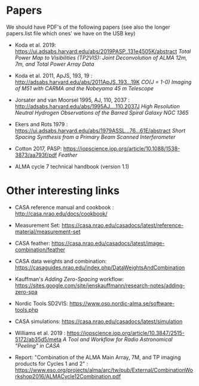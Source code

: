 # Papers

We should have PDF's of the following papers
(see also the longer papers.list file which ones' we have on the USB key)


* Koda et al. 2019: https://ui.adsabs.harvard.edu/abs/2019PASP..131e4505K/abstract
    *Total Power Map to Visibilities (TP2VIS): Joint Deconvolution of ALMA 12m, 7m, and Total Power Array Data*
     
* Koda et al. 2011, ApJS, 193, 19 : http://adsabs.harvard.edu/abs/2011ApJS..193...19K
    *CO(J = 1-0) Imaging of M51 with CARMA and the Nobeyama 45 m Telescope*

* Jorsater and van Moorsel 1995, AJ, 110, 2037 : http://adsabs.harvard.edu/abs/1995AJ....110.2037J
    *High Resolution Neutral Hydrogen Observations of the Barred Spiral Galaxy NGC 1365*

* Ekers and Rots 1979 : https://ui.adsabs.harvard.edu/abs/1979ASSL...76...61E/abstract
    *Short Spacing Synthesis from a Primary Beam Scanned Interferometer*
    
* Cotton 2017, PASP: https://iopscience.iop.org/article/10.1088/1538-3873/aa793f/pdf 
    *Feather*

* ALMA cycle 7 technical handbook (version 1.1)


# Other interesting links

* CASA reference manual and cookbook : http://casa.nrao.edu/docs/cookbook/

* Measurement Set: https://casa.nrao.edu/casadocs/latest/reference-material/measurement-set

* CASA feather: https://casa.nrao.edu/casadocs/latest/image-combination/feather

* CASA data weights and combination:  https://casaguides.nrao.edu/index.php/DataWeightsAndCombination

* Kauffman's *Adding Zero-Spacing* workflow: https://sites.google.com/site/jenskauffmann/research-notes/adding-zero-spa

* Nordic Tools SD2VIS: https://www.oso.nordic-alma.se/software-tools.php

* CASA simulations: https://casa.nrao.edu/casadocs/latest/simulation

* Williams et al. 2019 : https://iopscience.iop.org/article/10.3847/2515-5172/ab35d5/meta
    *A Tool and Workflow for Radio Astronomical "Peeling" in CASA*
    
* Report: "Combination of the ALMA Main Array, 7M, and TP imaging products for Cycles 1 and 2" : https://www.eso.org/projects/alma/arc/tw/pub/External/CombinationWorkshop2016/ALMACycle12Combination.pdf
